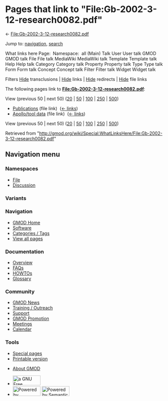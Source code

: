 <div id="mw-page-base" class="noprint">

</div>

<div id="mw-head-base" class="noprint">

</div>

<div id="content" class="mw-body" role="main">

<span id="top"></span>

<div id="mw-js-message" style="display:none;">

</div>



# <span dir="auto">Pages that link to "File:Gb-2002-3-12-research0082.pdf"</span>

<div id="bodyContent">

<div id="contentSub">

←
[File:Gb-2002-3-12-research0082.pdf](/wiki/File:Gb-2002-3-12-research0082.pdf "File:Gb-2002-3-12-research0082.pdf")

</div>

<div id="jump-to-nav" class="mw-jump">

Jump to: [navigation](#mw-navigation), [search](#p-search)

</div>

<div id="mw-content-text">

What links here Page:  Namespace:  all (Main) Talk User User talk GMOD
GMOD talk File File talk MediaWiki MediaWiki talk Template Template talk
Help Help talk Category Category talk Property Property talk Type Type
talk Form Form talk Concept Concept talk Filter Filter talk Widget
Widget talk

Filters
[Hide](/mediawiki/index.php?title=Special:WhatLinksHere/File:Gb-2002-3-12-research0082.pdf&hidetrans=1 "Special:WhatLinksHere/File:Gb-2002-3-12-research0082.pdf")
transclusions \|
[Hide](/mediawiki/index.php?title=Special:WhatLinksHere/File:Gb-2002-3-12-research0082.pdf&hidelinks=1 "Special:WhatLinksHere/File:Gb-2002-3-12-research0082.pdf")
links \|
[Hide](/mediawiki/index.php?title=Special:WhatLinksHere/File:Gb-2002-3-12-research0082.pdf&hideredirs=1 "Special:WhatLinksHere/File:Gb-2002-3-12-research0082.pdf")
redirects \|
[Hide](/mediawiki/index.php?title=Special:WhatLinksHere/File:Gb-2002-3-12-research0082.pdf&hideimages=1 "Special:WhatLinksHere/File:Gb-2002-3-12-research0082.pdf")
file links

The following pages link to
**[File:Gb-2002-3-12-research0082.pdf](/wiki/File:Gb-2002-3-12-research0082.pdf "File:Gb-2002-3-12-research0082.pdf")**:

View (previous 50 \| next 50)
([20](/mediawiki/index.php?title=Special:WhatLinksHere/File:Gb-2002-3-12-research0082.pdf&limit=20 "Special:WhatLinksHere/File:Gb-2002-3-12-research0082.pdf")
\|
[50](/mediawiki/index.php?title=Special:WhatLinksHere/File:Gb-2002-3-12-research0082.pdf&limit=50 "Special:WhatLinksHere/File:Gb-2002-3-12-research0082.pdf")
\|
[100](/mediawiki/index.php?title=Special:WhatLinksHere/File:Gb-2002-3-12-research0082.pdf&limit=100 "Special:WhatLinksHere/File:Gb-2002-3-12-research0082.pdf")
\|
[250](/mediawiki/index.php?title=Special:WhatLinksHere/File:Gb-2002-3-12-research0082.pdf&limit=250 "Special:WhatLinksHere/File:Gb-2002-3-12-research0082.pdf")
\|
[500](/mediawiki/index.php?title=Special:WhatLinksHere/File:Gb-2002-3-12-research0082.pdf&limit=500 "Special:WhatLinksHere/File:Gb-2002-3-12-research0082.pdf"))

- [Publications](/wiki/Publications "Publications") (file link) ‎
  <span class="mw-whatlinkshere-tools">([←
  links](/mediawiki/index.php?title=Special:WhatLinksHere&target=Publications "Special:WhatLinksHere"))</span>
- [Apollo/tool data](/wiki/Apollo/tool_data "Apollo/tool data") (file
  link) ‎ <span class="mw-whatlinkshere-tools">([←
  links](/mediawiki/index.php?title=Special:WhatLinksHere&target=Apollo%2Ftool+data "Special:WhatLinksHere"))</span>

View (previous 50 \| next 50)
([20](/mediawiki/index.php?title=Special:WhatLinksHere/File:Gb-2002-3-12-research0082.pdf&limit=20 "Special:WhatLinksHere/File:Gb-2002-3-12-research0082.pdf")
\|
[50](/mediawiki/index.php?title=Special:WhatLinksHere/File:Gb-2002-3-12-research0082.pdf&limit=50 "Special:WhatLinksHere/File:Gb-2002-3-12-research0082.pdf")
\|
[100](/mediawiki/index.php?title=Special:WhatLinksHere/File:Gb-2002-3-12-research0082.pdf&limit=100 "Special:WhatLinksHere/File:Gb-2002-3-12-research0082.pdf")
\|
[250](/mediawiki/index.php?title=Special:WhatLinksHere/File:Gb-2002-3-12-research0082.pdf&limit=250 "Special:WhatLinksHere/File:Gb-2002-3-12-research0082.pdf")
\|
[500](/mediawiki/index.php?title=Special:WhatLinksHere/File:Gb-2002-3-12-research0082.pdf&limit=500 "Special:WhatLinksHere/File:Gb-2002-3-12-research0082.pdf"))

</div>

<div class="printfooter">

Retrieved from
"<http://gmod.org/wiki/Special:WhatLinksHere/File:Gb-2002-3-12-research0082.pdf>"

</div>

<div id="catlinks" class="catlinks catlinks-allhidden">

</div>

<div class="visualClear">

</div>

</div>

</div>

<div id="mw-navigation">

## Navigation menu

<div id="mw-head">



<div id="left-navigation">

<div id="p-namespaces" class="vectorTabs" role="navigation"
aria-labelledby="p-namespaces-label">

### Namespaces

- <span id="ca-nstab-image"><a href="/wiki/File:Gb-2002-3-12-research0082.pdf" accesskey="c"
  title="View the file page [c]">File</a></span>
- <span id="ca-talk"><a
  href="/mediawiki/index.php?title=File_talk:Gb-2002-3-12-research0082.pdf&amp;action=edit&amp;redlink=1"
  accesskey="t"
  title="Discussion about the content page [t]">Discussion</a></span>

</div>

<div id="p-variants" class="vectorMenu emptyPortlet" role="navigation"
aria-labelledby="p-variants-label">

### 

### Variants[](#)

<div class="menu">

</div>

</div>

</div>

<div id="right-navigation">





</div>



</div>

</div>

</div>

<div id="mw-panel">

<div id="p-logo" role="banner">

<a href="/wiki/Main_Page"
style="background-image: url(http://gmod.org/images/GMOD-cogs.png);"
title="Visit the main page"></a>

</div>

<div id="p-Navigation" class="portal" role="navigation"
aria-labelledby="p-Navigation-label">

### Navigation

<div class="body">

- <span id="n-GMOD-Home">[GMOD Home](/wiki/Main_Page)</span>
- <span id="n-Software">[Software](/wiki/GMOD_Components)</span>
- <span id="n-Categories-.2F-Tags">[Categories /
  Tags](/wiki/Categories)</span>
- <span id="n-View-all-pages">[View all
  pages](/wiki/Special:AllPages)</span>

</div>

</div>

<div id="p-Documentation" class="portal" role="navigation"
aria-labelledby="p-Documentation-label">

### Documentation

<div class="body">

- <span id="n-Overview">[Overview](/wiki/Overview)</span>
- <span id="n-FAQs">[FAQs](/wiki/Category:FAQ)</span>
- <span id="n-HOWTOs">[HOWTOs](/wiki/Category:HOWTO)</span>
- <span id="n-Glossary">[Glossary](/wiki/Glossary)</span>

</div>

</div>

<div id="p-Community" class="portal" role="navigation"
aria-labelledby="p-Community-label">

### Community

<div class="body">

- <span id="n-GMOD-News">[GMOD News](/wiki/GMOD_News)</span>
- <span id="n-Training-.2F-Outreach">[Training /
  Outreach](/wiki/Training_and_Outreach)</span>
- <span id="n-Support">[Support](/wiki/Support)</span>
- <span id="n-GMOD-Promotion">[GMOD
  Promotion](/wiki/GMOD_Promotion)</span>
- <span id="n-Meetings">[Meetings](/wiki/Meetings)</span>
- <span id="n-Calendar">[Calendar](/wiki/Calendar)</span>

</div>

</div>

<div id="p-tb" class="portal" role="navigation"
aria-labelledby="p-tb-label">

### Tools

<div class="body">

- <span id="t-specialpages"><a href="/wiki/Special:SpecialPages" accesskey="q"
  title="A list of all special pages [q]">Special pages</a></span>
- <span id="t-print"><a
  href="/mediawiki/index.php?title=Special:WhatLinksHere/File:Gb-2002-3-12-research0082.pdf&amp;printable=yes"
  rel="alternate" accesskey="p"
  title="Printable version of this page [p]">Printable version</a></span>

</div>

</div>

</div>

</div>

<div id="footer" role="contentinfo">

- <span id="footer-places-about">[About
  GMOD](/wiki/GMOD:About "GMOD:About")</span>

<!-- -->

- <span id="footer-copyrightico">[<img src="http://www.gnu.org/graphics/gfdl-logo-small.png" width="88"
  height="31" alt="a GNU Free Documentation License" />](http://www.gnu.org/licenses/fdl-1.3.html)</span>
- <span id="footer-poweredbyico">[<img src="/mediawiki/skins/common/images/poweredby_mediawiki_88x31.png"
  width="88" height="31" alt="Powered by MediaWiki" />](//www.mediawiki.org/)
  [<img
  src="/mediawiki/extensions/SemanticMediaWiki/includes/../resources/images/smw_button.png"
  width="88" height="31" alt="Powered by Semantic MediaWiki" />](https://www.semantic-mediawiki.org/wiki/Semantic_MediaWiki)</span>

<div style="clear:both">

</div>

</div>
